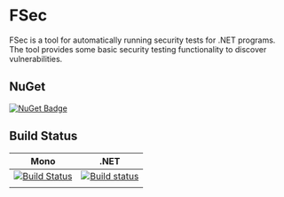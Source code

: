 # FSec

FSec is a tool for automatically running security tests for .NET programs. The tool provides some basic security testing functionality to discover vulnerabilities.

## NuGet

[![NuGet Badge](https://img.shields.io/nuget/v/fsecurity)](https://www.nuget.org/packages/fsecurity)

## Build Status

| Mono                                                                                                                  | .NET                                                                                                                                        |
| --------------------------------------------------------------------------------------------------------------------- | ------------------------------------------------------------------------------------------------------------------------------------------- |
| [![Build Status](https://travis-ci.org/stijnmoreels/FSec.svg?branch=master)](https://travis-ci.org/stijnmoreels/FSec) | [![Build status](https://ci.appveyor.com/api/projects/status/f0a1hyxcclegni4u?svg=true)](https://ci.appveyor.com/project/stijnmoreels/fsec) |
|                                                                                                                       |
